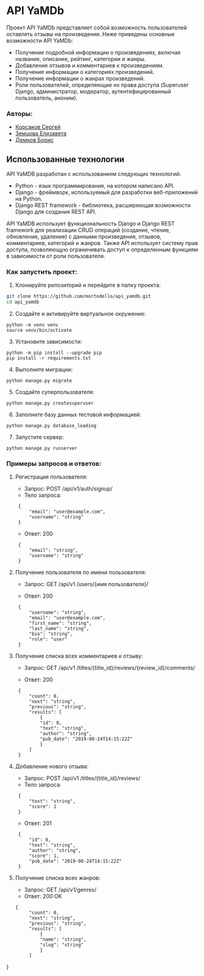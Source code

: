 # API YaMDb

Проект API YaMDb представляет собой возможность пользователей оставлять отзывы на произведения.
Ниже приведены основные возможности API YaMDb:

- Получение подробной информации о произведениях, включая название, описание, рейтинг, категории и жанры.
- Добавление отзывов и комментариев к произведениям.
- Получение информации о категориях произведений.
- Получение информации о жанрах произведений.
- Роли пользователей, определяющие их права доступа (Superuser Django, администратор, модератор, аутентифицированный пользователь, аноним).

### Авторы:
- [Корсаков Сергей](https://github.com/mortodello)
- [Земцова Елизавета](https://github.com/Elizaveta-u)
- [Демков Борис](https://github.com/AIofHuman)

## Использованные технологии

API YaMDB разработан с использованием следующих технологий:

- Python - язык программирования, на котором написано API.
- Django - фреймворк, используемый для разработки веб-приложений на Python.
- Django REST framework - библиотека, расширяющая возможности Django для создания REST API.

API YaMDB использует функциональность Django и Django REST framework для реализации CRUD операций (создание, чтение, обновление, удаление) с данными произведения, отзывов, комментариев, категорий и жанров. Также API использует систему прав доступа, позволяющую ограничивать доступ к определенным функциям в зависимости от роли пользователя.

### Как запустить проект:

1. Клонируйте репозиторий и перейдите в папку проекта:

```bash
git clone https://github.com/mortodello/api_yamdb.git
cd api_yamdb
```

2. Создайте и активируйте виртуальное окружение:

```
python -m venv venv
source venv/bin/activate
```

3. Установите зависимости:

```
python -m pip install --upgrade pip
pip install -r requirements.txt
```

4. Выполните миграции:

```
python manage.py migrate
```

5. Создайте суперпользователя:

```
python manage.py createsuperuser
```

6. Заполните базу данных тестовой информацией:

```
python manage.py database_loading
```

7. Запустите сервер:

```
python manage.py runserver
```

### Примеры запросов и ответов:

1. Регистрация пользователя:
   - Запрос: POST /api/v1/auth/signup/
   - Тело запроса:
   ```
    {
        "email": "user@example.com",
        "username": "string"
    }   
   ```
   - Ответ: 200 
   ```
    {
        "email": "string",
        "username": "string"
    }
   ```

2. Получение пользователя по имени пользователя:
   - Запрос: GET /api/v1 /users/{имя пользователя}/

   - Ответ: 200 
   ```
    {
        "username": "string",
        "email": "user@example.com",
        "first_name": "string",
        "last_name": "string",
        "bio": "string",
        "role": "user"
    }
   ```

3. Получение списка всех комментариев к отзыву:
   - Запрос: GET /api/v1 /titles/{title_id}/reviews/{review_id}/comments/

   - Ответ: 200 
   ```
    {
        "count": 0,
        "next": "string",
        "previous": "string",
        "results": [
            {
            "id": 0,
            "text": "string",
            "author": "string",
            "pub_date": "2019-08-24T14:15:22Z"
            }
        ]
    }
   ```

4. Добавление нового отзыва:
   - Запрос: POST /api/v1 /titles/{title_id}/reviews/
   - Тело запроса:
   ```
    { 
        "text": "string",
        "score": 1
    }   
   ```
   - Ответ: 201 
   ```
    {
        "id": 0,
        "text": "string",
        "author": "string",
        "score": 1,
        "pub_date": "2019-08-24T14:15:22Z"
    }
   ```

5. Получение списка всех жанров:
   - Запрос: GET /api/v1/genres/
   - Ответ: 200 OK
   ```
   {
        "count": 0,
        "next": "string",
        "previous": "string",
        "results": [
            {
            "name": "string",
            "slug": "string"
            }
        ]
}
   ```
